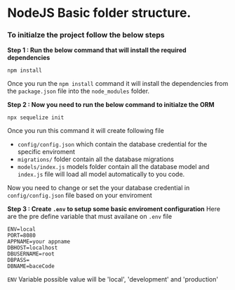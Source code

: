 # NodeJS Basic folder structure.

### To initialze the project follow the below steps
**Step 1  : Run the below command that will install the required dependencies**
```
npm install
```
Once you run the `npm install` command it will install the dependencies from the `package.json` file into the `node_modules` folder.

**Step 2  : Now you need to run the below command to initialze the ORM**
```
npx sequelize init
```
Once you run this command it will create following file 
 * `config/config.json` which contain the database credential for the specific enviroment
 * `migrations/` folder contain all the database migrations
 * `models/index.js` models folder contain all the database model and `index.js` file will load all model automatically to you code.

Now you need to change or set the your database credential in `config/config.json` file based on  your enviroment

**Step 3 : Create `.env` to setup some basic enviroment configuration**
Here are the pre define variable that must availane on `.env` file 

```
ENV=local
PORT=8080
APPNAME=your appname
DBHOST=localhost
DBUSERNAME=root
DBPASS=
DBNAME=baceCode
```
`ENV` Variable possible value will be 'local', 'development' and 'production'

